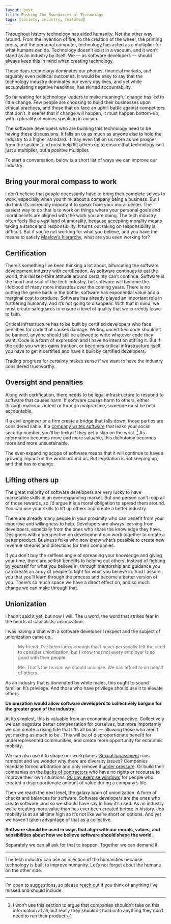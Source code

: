 ```yaml
---
layout: post
title: Pushing The Boundaries of Technology
tags: [society, industry, featured]
---
```


Throughout history technology has aided humanity. Not the other way around. From the invention of fire, to the creation of the wheel, the printing press, and the personal computer, technology has acted as a multiplier for what humans can do. Technology doesn’t exist in a vacuum, and it won’t stand as an industry by itself. We — as software developers — should always keep this in mind when creating technology.

These days technology dominates our phones, financial markets, and arguably even political outcomes. It would be easy to say that the technology industry dominates our every day lives, and yet while accumulating negative headlines, has skirted accountability.

So far waiting for technology leaders to make meaningful change has led to little change. Few people are choosing to build their businesses upon ethical practices, and those that do face an uphill battle against competitors that don’t. It seems that if change will happen, it must happen bottom-up, with a plurality of voices speaking in unison.

The software developers who are building this technology need to be having these discussions. It falls on us as much as anyone else to hold the industry to a higher standard. It may even fall on us more as we prosper from the system, and must help lift others up to ensure that technology isn’t just a multiplier, but a positive multiplier.

To start a conversation, below is a short list of ways we can improve our industry.

## Bring your moral compass to work

I don’t believe that people necessarily have to bring their complete selves to work, especially when you think about a company being a business. But I do think it’s incredibly important to speak from your moral center. The easiest way to do that is to work on things where your personal goals and moral beliefs are aligned with the work you are doing. The tech industry often feels like a vast land of amorality, because accepting morality means taking a stance and responsibility. It turns out taking on responsibility is difficult. But if you’re not working for what you believe, and you have the means to satisfy [Maslow’s hierarchy](https://en.wikipedia.org/wiki/Maslow%27s_hierarchy_of_needs), what are you even working for?

## Certification

There’s something I’ve been thinking a lot about, bifurcating the software development industry with certification. As software continues to eat the world, this laissez-faire attitude around certainty can’t continue. Software is the heart and soul of the tech industry, but software will become the lifeblood of many more industries over the coming years. There is no putting the genie back in the bottle, software has exponential value and a marginal cost to produce. Software has already played an important role in furthering humanity, and it’s not going to disappear. With that in mind, we must create safeguards to ensure a level of quality that we currently leave to faith.

Critical infrastructure has to be built by certified developers who face penalties for code that causes damage. Writing uncertified code shouldn’t be banned, anyone should still be allowed to write whatever code they want. Code is a form of expression and I have no intent on stifling it. But if the code you writes gains traction, or becomes critical infrastructure itself, you have to get it certified and have it built by certified developers.

Trading progress for certainty makes sense if we want to have the industry considered trustworthy.

## Oversight and penalties

Along with certification, there needs to be legal infrastructure to respond to software that causes harm. If software causes harm to others, either through malicious intent or through malpractice, someone must be held accountable.

If a civil engineer or a firm create a bridge that falls down, those parties are considered liable. If a [company writes software](https://www.ftc.gov/equifax-data-breach) that leaks your social security number, you’ll be lucky if they get a slap on the wrist. [^1] As information becomes more and more valuable, this dichotomy becomes more and more unsustainable.

The ever-expanding scope of software means that it will continue to have a growing impact on the world around us. But legislation is not keeping up, and that has to change.

## Lifting others up

The great majority of software developers are very lucky to have marketable skills in an ever-expanding market. But one person can’t reap all of those rewards, so I’d argue it is a moral obligation to spread them around. You can use your skills to lift up others and create a better industry.

There are already many people in your proximity who can benefit from your expertise and willingness to help. Developers are always learning from developers, especially from the ones who share the knowledge they have. Designers with a perspective on development can work together to create a better product. Business folks who now know what’s possible to create new revenue streams and directions for their companies.

If you don’t buy the selfless angle of spreading your knowledge and giving your time, there are selfish benefits to helping out others. Instead of fighting by yourself for what you believe in, through mentorship and guidance you can create an army of people to fight for what you believe in. And I assure you that you’ll learn through the process and become a better version of you.
There’s so much space we have a direct effect on, and so much change we can make through that.

## Unionization

I hadn’t said it yet, but now I will. The u word, the word that strikes fear in the hearts of capitalists: unionization.

I was having a chat with a software developer I respect and the subject of unionization came up.

> My friend: I’ve been lucky enough that I never personally felt the need to consider unionization, but I know that not every employer is so good with their people.
> 
> Me: That’s the reason we should unionize. We can afford to on behalf of others.

As an industry that is dominated by white males, this ought to sound familiar. It’s privilege. And those who have privilege should use it to elevate others.

**Unionization would allow software developers to collectively bargain for the greater good of the industry.**

At its simplest, this is valuable from an economical perspective. Collectively we can negotiate better compensation for ourselves, but more importantly we can create a rising tide that lifts all boats — allowing those who aren’t yet making as much to be . This will be of disproportionate benefit for underrepresented communities, and create more opportunity for economic mobility.

We can also use it to shape our workplaces. [Sexual harassment](https://smile.amazon.com/Brotopia-Breaking-Boys-Silicon-Valley/dp/0735213534) runs rampant and we wonder why there are diversity issues? Companies mandate forced arbitration and only remove it [under pressure](http://nymag.com/intelligencer/2018/11/tech-companies-end-forced-arbitration-after-google-does.html). Or build their companies on the [backs of contractors](https://techcrunch.com/2017/06/06/how-can-tech-companies-treat-their-contractors-better/) who have no rights or recourse to improve their own situations. [90 day exercise windows](https://zachholman.com/posts/fuck-your-90-day-exercise-window/) for people who created a disproportionate amount of value during a company’s life.

Then we reach the next level, the galaxy brain of unionization. A form of checks and balances for software. Software developers are the ones who create software, and so we should have say in how it’s used. As an industry we’re creating more value than has ever been created before in history. Job mobility is at an all time high so it’s not like we’re short on options. And yet we haven’t taken advantage of that as a collective.

**Software should be used in ways that align with our morals, values, and sensibilities about how we believe software should shape the world.**

Separately we can all ask for that to happen. Together we can demand it.

----------

The tech industry can use an injection of the humanities because technology is built to improve humanity. Let’s not forget about the humans on the other side.

----------

I’m open to suggestions, so please [reach out](https://twitter.com/intent/tweet?text=@mergesort) if you think of anything I’ve missed and should include.

[^1]: I won’t use this section to argue that companies shouldn’t take on this information at all, but really they shouldn’t hold onto anything they don’t need to run their product.

